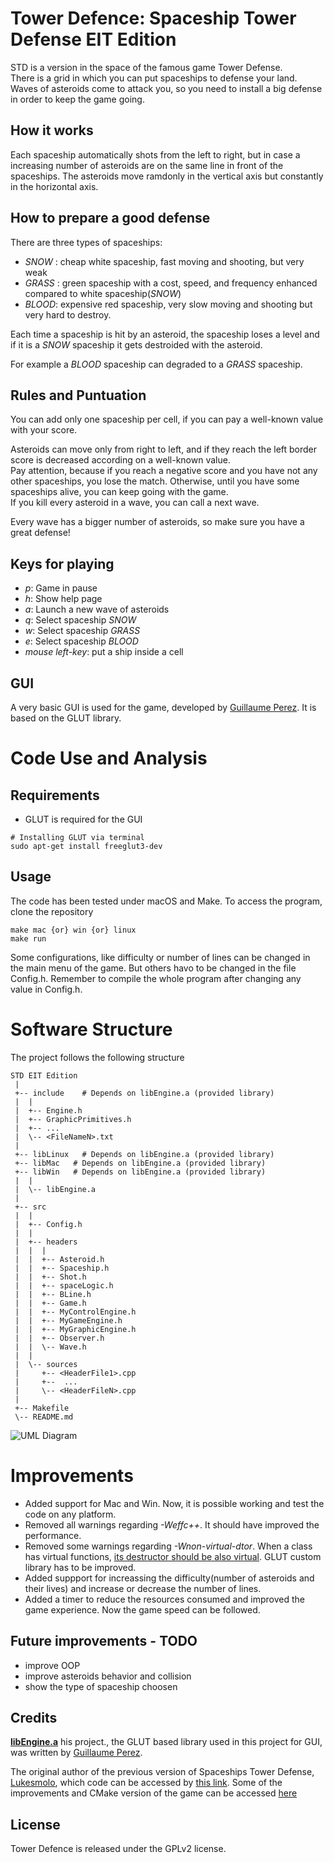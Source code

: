 # Tower Defence: Spaceship Tower Defense EIT Edition

STD is a version in the space of the famous game Tower Defense.<br>
There is a grid in which you can put spaceships to defense your land. Waves of
asteroids come to attack you, so you need to install a big defense in order to
keep the game going.

## How it works
Each spaceship automatically shots from the left to right, but in case a
increasing number of asteroids are on the same line in front of the spaceships. The asteroids move ramdonly in the vertical axis but constantly in the horizontal axis.

## How to prepare a good defense
There are three types of spaceships:
* _SNOW_ :  cheap white spaceship, fast moving and shooting, but very weak
* _GRASS_ : green spaceship with a cost, speed, and frequency enhanced compared to white spaceship(_SNOW_)
* _BLOOD_:  expensive red spaceship, very slow moving and shooting but very hard to destroy.

Each time a spaceship is hit by an asteroid, the spaceship loses a level and if it is a _SNOW_ spaceship it gets destroided with the asteroid.

For example a _BLOOD_ spaceship can degraded to a _GRASS_ spaceship.


## Rules and Puntuation
You can add only one spaceship per cell, if you can pay a well-known value with
your score.

Asteroids can move only from right to left, and if they reach the left border
score is decreased according on a well-known value.<br>
Pay attention, because if you
reach a negative score and you have not any other spaceships, you lose the
match. Otherwise, until you have some spaceships alive, you can keep going with
the game.<br>
If you kill every asteroid in a wave, you can call a next wave.

Every wave has a bigger number of asteroids, so make sure you have a great
defense!


## Keys for playing
* _p_: Game in pause
* _h_: Show help page
* _a_: Launch a new wave of asteroids
* _q_: Select spaceship _SNOW_
* _w_: Select spaceship _GRASS_
* _e_: Select spaceship _BLOOD_
* _mouse left-key_: put a ship inside a cell


## GUI
A very basic GUI is used for the game, developed by [Guillaume
Perez](http://www.i3s.unice.fr/~gperez/). It is based on the GLUT library.

# Code Use and Analysis

## Requirements
* GLUT is required for the GUI
```
# Installing GLUT via terminal
sudo apt-get install freeglut3-dev
```

## Usage

The code has been tested under macOS and Make.
To access the program, clone the repository

```
make mac {or} win {or} linux
make run
```

Some configurations, like difficulty or number of lines can be changed in the main menu of the game. But others havo to be changed in the file Config.h. Remember to compile the whole program after changing any value in Config.h.

# Software Structure

The project follows the following structure

    STD EIT Edition
     |
     +-- include    # Depends on libEngine.a (provided library)
     |  |
     |  +-- Engine.h
     |  +-- GraphicPrimitives.h
     |  +-- ...
     |  \-- <FileNameN>.txt
     |
     +-- libLinux   # Depends on libEngine.a (provided library)
     +-- libMac   # Depends on libEngine.a (provided library)
     +-- libWin   # Depends on libEngine.a (provided library)
     |  |
     |  \-- libEngine.a
     |
     +-- src
     |  |
     |  +-- Config.h
     |  |
     |  +-- headers
     |  |  |
     |  |  +-- Asteroid.h
     |  |  +-- Spaceship.h
     |  |  +-- Shot.h
     |  |  +-- spaceLogic.h
     |  |  +-- BLine.h
     |  |  +-- Game.h
     |  |  +-- MyControlEngine.h
     |  |  +-- MyGameEngine.h
     |  |  +-- MyGraphicEngine.h
     |  |  +-- Observer.h
     |  |  \-- Wave.h
     |  |
     |  \-- sources
     |     +-- <HeaderFile1>.cpp
     |     +--  ...
     |     \-- <HeaderFileN>.cpp
     |
     +-- Makefile
     \-- README.md

![UML Diagram](https://yuml.me/97cf1805.png)

# Improvements

- Added support for Mac and Win. Now, it is possible working and test the code on any platform.
- Removed all warnings regarding *-Weffc++*. It should have improved the performance.
- Removed some warnings regarding *-Wnon-virtual-dtor*. When a class has virtual functions, [its destructor should be also virtual](https://en.wikipedia.org/wiki/Virtual_function#Virtual_destructors). GLUT custom library has to be improved.
- Added suppport for increassing the difficulty(number of asteroids and their lives) and increase or decrease the number of lines.
- Added a timer to reduce the resources consumed and improved the game experience. Now the game speed can be followed.


## Future improvements - TODO
- improve OOP
- improve asteroids behavior and collision
- show the type of spaceship choosen


## Credits
[__libEngine.a__](https://github.com/memo-p/libGraph) his project., the GLUT based library used in this project for GUI, was written
by [Guillaume Perez](http://www.i3s.unice.fr/~gperez/).

The original author of the previous version of Spaceships Tower Defense, [Lukesmolo](https://github.com/lukesmolo), which code can be accessed by [this link](https://github.com/lukesmolo/STD). Some of the improvements and CMake version of the game can be accessed [here](https://github.com/MarcosBernal/DemoGameCpp)

## License
Tower Defence is released under the GPLv2 license.











